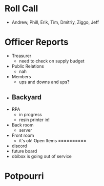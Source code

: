 Roll Call
=========
- Andrew, Phill, Erik, Tim, Dmitriy, Ziggo, Jeff
  
Officer Reports
===============
- Treasurer
  - need to check on supply budget
- Public Relations
  - nah
- Members
  - ups and downs and ups?
- Backyard
  - 
- RPA
  - in progress
  - resin printer in!
- Back room
  - server
- Front room
  - it's ok!
Open Items
==========
- discord
- future board
- obibox is going out of service
  
Potpourri
=========

